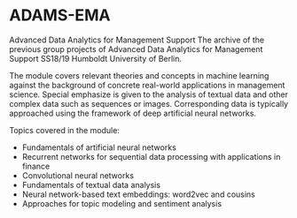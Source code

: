 # ADAMS-EMA
Advanced Data Analytics for Management Support
The archive of the previous group projects of Advanced Data Analytics for Management Support SS18/19 Humboldt University of Berlin.

The module covers relevant theories and concepts in machine learning against the background of concrete real-world applications in management science. Special emphasize is given to the analysis of textual data and other complex data such as sequences or images. Corresponding data is typically approached using the framework of deep artificial neural networks. 

Topics covered in the module:
- Fundamentals of artificial neural networks 
- Recurrent networks for sequential data processing with applications in finance
- Convolutional neural networks
- Fundamentals of textual data analysis
- Neural network-based text embeddings: word2vec and cousins
- Approaches for topic modeling and sentiment analysis
